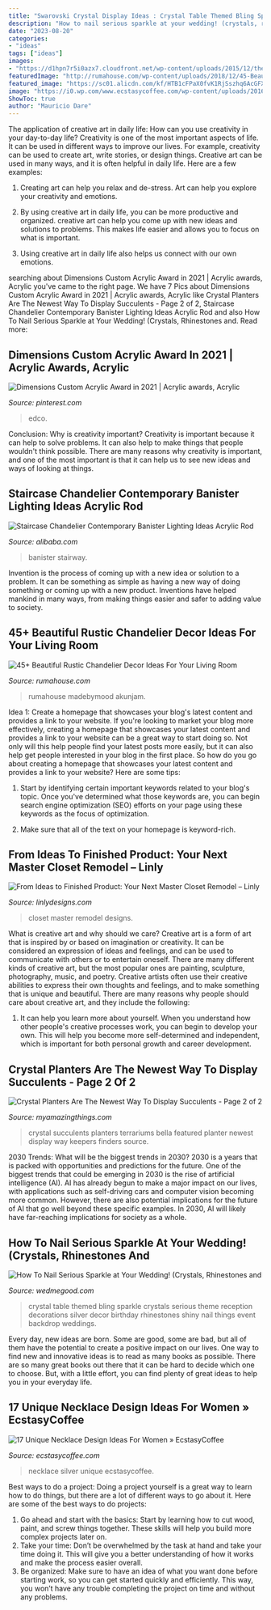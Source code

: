 ```yaml
---
title: "Swarovski Crystal Display Ideas : Crystal Table Themed Bling Sparkle Crystals Serious Theme Reception Decorations Silver Decor Birthday Rhinestones Shiny Nail Things Event Backdrop Weddings"
description: "How to nail serious sparkle at your wedding! (crystals, rhinestones and"
date: "2023-08-20"
categories:
- "ideas"
tags: ["ideas"]
images:
- "https://d1hpn7r5i0azx7.cloudfront.net/wp-content/uploads/2015/12/thevegasweddingplanner.jpg"
featuredImage: "http://rumahouse.com/wp-content/uploads/2018/12/45-Beautiful-Rustic-Chandelier-Decor-Ideas-For-Your-Living-Room-27.jpg"
featured_image: "https://sc01.alicdn.com/kf/HTB1cFPaX0fvK1RjSszhq6AcGFXa3/234038121/HTB1cFPaX0fvK1RjSszhq6AcGFXa3.jpg"
image: "https://i0.wp.com/www.ecstasycoffee.com/wp-content/uploads/2016/11/Silver-Necklace.jpg?resize=564%2C761"
ShowToc: true
author: "Mauricio Dare"
---
```



The application of creative art in daily life: How can you use creativity in your day-to-day life?
Creativity is one of the most important aspects of life. It can be used in different ways to improve our lives. For example, creativity can be used to create art, write stories, or design things. Creative art can be used in many ways, and it is often helpful in daily life. Here are a few examples: 
1) Creating art can help you relax and de-stress. Art can help you explore your creativity and emotions.

2) By using creative art in daily life, you can be more productive and organized. creative art can help you come up with new ideas and solutions to problems. This makes life easier and allows you to focus on what is important.

3) Using creative art in daily life also helps us connect with our own emotions.

	

		
searching about Dimensions Custom Acrylic Award in 2021 | Acrylic awards, Acrylic you've came to the right page. We have 7 Pics about Dimensions Custom Acrylic Award in 2021 | Acrylic awards, Acrylic like Crystal Planters Are The Newest Way To Display Succulents - Page 2 of 2, Staircase Chandelier Contemporary Banister Lighting Ideas Acrylic Rod and also How To Nail Serious Sparkle at Your Wedding! (Crystals, Rhinestones and. Read more:
		
    
## Dimensions Custom Acrylic Award In 2021 | Acrylic Awards, Acrylic

<img loading=lazy src="https://i.pinimg.com/736x/e4/ea/72/e4ea72236f2a2db8ee7658b55373fb99.jpg" onerror="this.onerror=null;this.src='https://tse2.mm.bing.net/th?id=OIP.IK3SUVVN_4imnqH_TEck6AHaI4&amp;pid=15.1';" alt="Dimensions Custom Acrylic Award in 2021 | Acrylic awards, Acrylic">

_Source: pinterest.com_

>edco. 

	

Conclusion: Why is creativity important?
Creativity is important because it can help to solve problems. It can also help to make things that people wouldn't think possible. There are many reasons why creativity is important, and one of the most important is that it can help us to see new ideas and ways of looking at things.

    
## Staircase Chandelier Contemporary Banister Lighting Ideas Acrylic Rod

<img loading=lazy src="https://sc01.alicdn.com/kf/HTB1cFPaX0fvK1RjSszhq6AcGFXa3/234038121/HTB1cFPaX0fvK1RjSszhq6AcGFXa3.jpg" onerror="this.onerror=null;this.src='https://tse4.mm.bing.net/th?id=OIP.BKsGM0yw1qkQwRQgd6_doAHaL2&amp;pid=15.1';" alt="Staircase Chandelier Contemporary Banister Lighting Ideas Acrylic Rod">

_Source: alibaba.com_

>banister stairway. 

	

Invention is the process of coming up with a new idea or solution to a problem. It can be something as simple as having a new way of doing something or coming up with a new product. Inventions have helped mankind in many ways, from making things easier and safer to adding value to society.

    
## 45+ Beautiful Rustic Chandelier Decor Ideas For Your Living Room

<img loading=lazy src="http://rumahouse.com/wp-content/uploads/2018/12/45-Beautiful-Rustic-Chandelier-Decor-Ideas-For-Your-Living-Room-27.jpg" onerror="this.onerror=null;this.src='https://tse3.mm.bing.net/th?id=OIP.sr0xVFhmdGD3Q28Oj-LqWQHaK-&amp;pid=15.1';" alt="45+ Beautiful Rustic Chandelier Decor Ideas For Your Living Room">

_Source: rumahouse.com_

>rumahouse madebymood akunjam. 

	

Idea 1: Create a homepage that showcases your blog's latest content and provides a link to your website.
If you're looking to market your blog more effectively, creating a homepage that showcases your latest content and provides a link to your website can be a great way to start doing so. Not only will this help people find your latest posts more easily, but it can also help get people interested in your blog in the first place. So how do you go about creating a homepage that showcases your latest content and provides a link to your website? Here are some tips:
1. Start by identifying certain important keywords related to your blog's topic. Once you've determined what those keywords are, you can begin search engine optimization (SEO) efforts on your page using these keywords as the focus of optimization.

2. Make sure that all of the text on your homepage is keyword-rich.

    
## From Ideas To Finished Product: Your Next Master Closet Remodel – Linly

<img loading=lazy src="https://www.linlydesigns.com/wp-content/uploads/2019/04/Master-closet-home-remodeling-and-design-5.jpg" onerror="this.onerror=null;this.src='https://tse4.mm.bing.net/th?id=OIP.7ANGdlIayiHB0iAcD4OR_AHaLH&amp;pid=15.1';" alt="From Ideas to Finished Product: Your Next Master Closet Remodel – Linly">

_Source: linlydesigns.com_

>closet master remodel designs. 

	

What is creative art and why should we care?
Creative art is a form of art that is inspired by or based on imagination or creativity. It can be considered an expression of ideas and feelings, and can be used to communicate with others or to entertain oneself. There are many different kinds of creative art, but the most popular ones are painting, sculpture, photography, music, and poetry. Creative artists often use their creative abilities to express their own thoughts and feelings, and to make something that is unique and beautiful. There are many reasons why people should care about creative art, and they include the following: 
1) It can help you learn more about yourself. When you understand how other people's creative processes work, you can begin to develop your own. This will help you become more self-determined and independent, which is important for both personal growth and career development.

    
## Crystal Planters Are The Newest Way To Display Succulents - Page 2 Of 2

<img loading=lazy src="http://myamazingthings.com/wp-content/uploads/2017/05/Finders-Keepers-Featured-Product-Terrariums-by-Bella-9.jpg" onerror="this.onerror=null;this.src='https://tse1.mm.bing.net/th?id=OIP.e_aqOGAPAE0Y39BzwFYxNwHaHa&amp;pid=15.1';" alt="Crystal Planters Are The Newest Way To Display Succulents - Page 2 of 2">

_Source: myamazingthings.com_

>crystal succulents planters terrariums bella featured planter newest display way keepers finders source. 

	

2030 Trends: What will be the biggest trends in 2030?
2030 is a years that is packed with opportunities and predictions for the future. One of the biggest trends that could be emerging in 2030 is the rise of artificial intelligence (AI). AI has already begun to make a major impact on our lives, with applications such as self-driving cars and computer vision becoming more common. However, there are also potential implications for the future of AI that go well beyond these specific examples. In 2030, AI will likely have far-reaching implications for society as a whole.

    
## How To Nail Serious Sparkle At Your Wedding! (Crystals, Rhinestones And

<img loading=lazy src="https://d1hpn7r5i0azx7.cloudfront.net/wp-content/uploads/2015/12/thevegasweddingplanner.jpg" onerror="this.onerror=null;this.src='https://tse1.mm.bing.net/th?id=OIP.Sk-8e6dXKQWnk7GYzFTnKAHaMZ&amp;pid=15.1';" alt="How To Nail Serious Sparkle at Your Wedding! (Crystals, Rhinestones and">

_Source: wedmegood.com_

>crystal table themed bling sparkle crystals serious theme reception decorations silver decor birthday rhinestones shiny nail things event backdrop weddings. 

	

Every day, new ideas are born. Some are good, some are bad, but all of them have the potential to create a positive impact on our lives. One way to find new and innovative ideas is to read as many books as possible. There are so many great books out there that it can be hard to decide which one to choose. But, with a little effort, you can find plenty of great ideas to help you in your everyday life.

    
## 17 Unique Necklace Design Ideas For Women » EcstasyCoffee

<img loading=lazy src="https://i0.wp.com/www.ecstasycoffee.com/wp-content/uploads/2016/11/Silver-Necklace.jpg?resize=564%2C761" onerror="this.onerror=null;this.src='https://tse1.mm.bing.net/th?id=OIP.EyYSAasQnCkrkb8EB7n7NAHaJ_&amp;pid=15.1';" alt="17 Unique Necklace Design Ideas For Women » EcstasyCoffee">

_Source: ecstasycoffee.com_

>necklace silver unique ecstasycoffee. 

	

Best ways to do a project:
Doing a project yourself is a great way to learn how to do things, but there are a lot of different ways to go about it. Here are some of the best ways to do projects: 
1. Go ahead and start with the basics: Start by learning how to cut wood, paint, and screw things together. These skills will help you build more complex projects later on. 
2. Take your time: Don’t be overwhelmed by the task at hand and take your time doing it. This will give you a better understanding of how it works and make the process easier overall. 
3. Be organized: Make sure to have an idea of what you want done before starting work, so you can get started quickly and efficiently. This way, you won’t have any trouble completing the project on time and without any problems.

